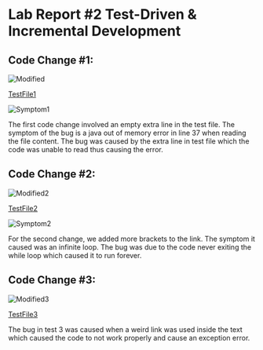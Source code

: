 # Lab Report #2 Test-Driven & Incremental Development

## Code Change #1:

![Modified](https://user-images.githubusercontent.com/103216296/165033645-037ce5e6-044d-4beb-a8be-ed0dbc85b69b.png)


[TestFile1](https://github.com/ant0177/markdown-parser/commit/35e7e8bbea57bc4bd733a9be7b7aa2be17c270c6)

![Symptom1](https://user-images.githubusercontent.com/103216296/165033726-6ad7f3a4-290b-4840-9b7e-fda6be616d8c.png)

The first code change involved an empty extra line in the test file. The symptom of the bug is a java out of memory error in line 37 when reading the file content. The bug was caused by the extra line in test file which the code was unable to read thus causing the error.

## Code Change #2:
![Modified2](https://user-images.githubusercontent.com/103216296/165033834-a71ee3e9-7c43-4c99-8888-5b9f77119066.png)


[TestFile2](https://github.com/ant0177/markdown-parser/commit/b57f7a0d382c5ca493fc30663ce4abb4a6f60ad7#diff-d902b3a6dba925548b7ea18ffb80dd0c28f1bc45f1d738a5da414273711a4409)

![Symptom2](https://user-images.githubusercontent.com/103216296/165033894-0d6fff08-5fb0-4089-a517-496e1237da33.png)


For the second change, we added more brackets to the link. The symptom it caused was an infinite loop. The bug was due to the code never exiting the while loop which caused it to run forever.

## Code Change #3:

![Modified3](https://user-images.githubusercontent.com/103216296/165034100-fd024829-b086-4abd-b21d-4a9f6de378e9.png)


[TestFile3](https://github.com/Tyler-Culp/markdown-parser/commit/37d107b473f219538441aaa25b511ff060b5ff77)

The bug in test 3 was caused when a weird link was used inside the text which caused the code to not work properly and cause an exception error. 
